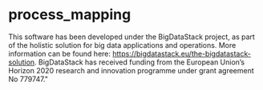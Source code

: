 # process_mapping
This software has been developed under the BigDataStack project, as part of the holistic solution for big data applications and operations. More information can be found here: https://bigdatastack.eu/the-bigdatastack-solution.  BigDataStack has received funding from the European Union’s Horizon 2020 research and innovation programme under grant agreement No 779747."

